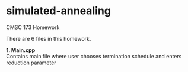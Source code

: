 # simulated-annealing
CMSC 173 Homework

There are 6 files in this homework.

<b>1. Main.cpp</b> 
</br>
<t>Contains main file where user chooses termination schedule and enters reduction parameter</t>
